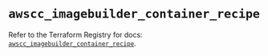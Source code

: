 # `awscc_imagebuilder_container_recipe`

Refer to the Terraform Registry for docs: [`awscc_imagebuilder_container_recipe`](https://registry.terraform.io/providers/hashicorp/awscc/0.70.0/docs/resources/imagebuilder_container_recipe).
